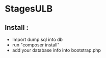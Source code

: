 # StagesULB

## Install :

- Import dump.sql into db
- run "composer install" 
- add your database info into bootstrap.php

